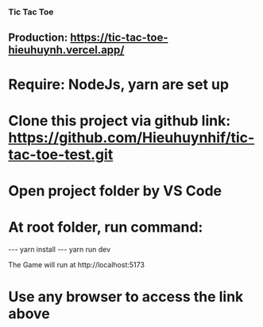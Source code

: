 ### Tic Tac Toe

## Production: https://tic-tac-toe-hieuhuynh.vercel.app/

# Require: NodeJs, yarn are set up

# Clone this project via github link: https://github.com/Hieuhuynhif/tic-tac-toe-test.git

# Open project folder by VS Code

# At root folder, run command:

--- yarn install
--- yarn run dev

The Game will run at http://localhost:5173

# Use any browser to access the link above
